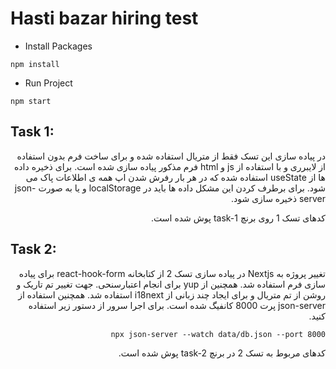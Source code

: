# Hasti bazar hiring test

- Install Packages

```
npm install
```

- Run Project

```
npm start
```

## Task 1:

<div dir='rtl' align='right'>
در پیاده سازی این تسک فقط از متریال استفاده شده و برای ساخت فرم بدون استفاده از لایبرری و با استفاده از js و html فرم مذکور پیاده سازی شده است.
برای ذخیره داده ها از useState استفاده شده که در هر بار رفرش شدن اپ همه ی اطلاعات پاک می شود.
برای برطرف کردن این مشکل داده ها باید در localStorage و یا به صورت json-server ذخیره سازی شود.

کدهای تسک 1 روی برنچ task-1 پوش شده است.
</div>

## Task 2:

<div dir='rtl' align='right'>
تغییر پروژه به Nextjs
در پیاده سازی تسک 2 از کتابخانه react-hook-form برای پیاده سازی فرم استفاده شد. همچنین از yup برای انجام اعتبارسنحی.
جهت تغییر تم تاریک و روشن از تم متریال و برای ایجاد چند زبانی از i18next استفاده شد.
همچنین استفاده از json-server پرت 8000 کانفیگ شده است.
برای اجرا سرور از دستور زیر استفاده کنید.

```
npx json-server --watch data/db.json --port 8000
```

کدهای مربوط به تسک 2 در برنچ task-2 پوش شده است.
</div>